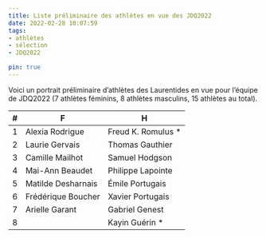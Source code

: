 ```yaml
---
title: Liste préliminaire des athlètes en vue des JDQ2022
date: 2022-02-28 10:07:59
tags:
- athlètes
- sélection
- JDQ2022

pin: true
---
```


Voici un portrait préliminaire d’athlètes des Laurentides en vue pour l’équipe de JDQ2022 (7 athlètes féminins, 8 athlètes masculins, 15 athlètes au total).

<!--more-->

| # | F                  | H                   |
|---|--------------------|---------------------|
| 1 | Alexia Rodrigue    | 	Freud K. Romulus * |
| 2 | Laurie Gervais     | 	Thomas Gauthier    |
| 3 | Camille Mailhot    | 	Samuel Hodgson     |
| 4 | Mai-Ann Beaudet    | 	Philippe Lapointe  |
| 5 | Matilde Desharnais | 	Émile Portugais    |
| 6 | Frédérique Boucher |  	Xavier Portugais  |
| 7 | Arielle Garant     | 	Gabriel Genest     |
| 8 | 	                  | 	Kayin Guérin *     |
